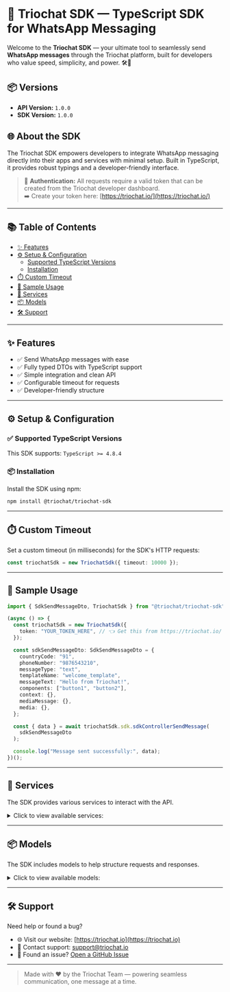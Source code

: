 # 🚀 Triochat SDK — TypeScript SDK for WhatsApp Messaging

Welcome to the **Triochat SDK** — your ultimate tool to seamlessly send **WhatsApp messages** through the Triochat platform, built for developers who value speed, simplicity, and power. 🛠️💬

## 📦 Versions

- **API Version:** `1.0.0`
- **SDK Version:** `1.0.0`

## 🌐 About the SDK

The Triochat SDK empowers developers to integrate WhatsApp messaging directly into their apps and services with minimal setup. Built in TypeScript, it provides robust typings and a developer-friendly interface.

> 🔐 **Authentication:** All requests require a valid token that can be created from the Triochat developer dashboard.  
> ➡️ Create your token here: [https://triochat.io/](https://triochat.io/)

---

## 📚 Table of Contents

- [✨ Features](#-features)
- [⚙️ Setup & Configuration](#️-setup--configuration)
  - [Supported TypeScript Versions](#supported-typescript-versions)
  - [Installation](#installation)
- [⏱️ Custom Timeout](#️-custom-timeout)
- [🚀 Sample Usage](#-sample-usage)
- [🧩 Services](#-services)
- [📦 Models](#-models)
- [🛠️ Support](#️-support)

---

## ✨ Features

- ✅ Send WhatsApp messages with ease
- ✅ Fully typed DTOs with TypeScript support
- ✅ Simple integration and clean API
- ✅ Configurable timeout for requests
- ✅ Developer-friendly structure

---

## ⚙️ Setup & Configuration

### ✅ Supported TypeScript Versions

This SDK supports: `TypeScript >= 4.8.4`

### 📦 Installation

Install the SDK using npm:

```bash
npm install @triochat/triochat-sdk
```

---

## ⏱️ Custom Timeout

Set a custom timeout (in milliseconds) for the SDK's HTTP requests:

```typescript
const triochatSdk = new TriochatSdk({ timeout: 10000 });
```

---

## 🚀 Sample Usage

```typescript
import { SdkSendMessageDto, TriochatSdk } from "@triochat/triochat-sdk";

(async () => {
  const triochatSdk = new TriochatSdk({
    token: "YOUR_TOKEN_HERE", // 👈 Get this from https://triochat.io/
  });

  const sdkSendMessageDto: SdkSendMessageDto = {
    countryCode: "91",
    phoneNumber: "9876543210",
    messageType: "text",
    templateName: "welcome_template",
    messageText: "Hello from Triochat!",
    components: ["button1", "button2"],
    context: {},
    mediaMessage: {},
    media: {},
  };

  const { data } = await triochatSdk.sdk.sdkControllerSendMessage(
    sdkSendMessageDto
  );

  console.log("Message sent successfully:", data);
})();
```

---

## 🧩 Services

The SDK provides various services to interact with the API.

<details>
<summary>Click to view available services:</summary>

| Name                                               |
| :------------------------------------------------- |
| [SdkService](documentation/services/SdkService.md) |

</details>

---

## 📦 Models

The SDK includes models to help structure requests and responses.

<details>
<summary>Click to view available models:</summary>

| Name                                                           | Description             |
| :------------------------------------------------------------- | :---------------------- |
| [SdkSendMessageDto](documentation/models/SdkSendMessageDto.md) | WhatsApp message schema |

</details>

---

## 🛠️ Support

Need help or found a bug?

- 🌐 Visit our website: [https://triochat.io](https://triochat.io)
- 📧 Contact support: support@triochat.io
- 🐛 Found an issue? [Open a GitHub Issue](https://github.com/pixel-technology/triochat-typescript-sdk)

---

> Made with ❤️ by the Triochat Team — powering seamless communication, one message at a time.
